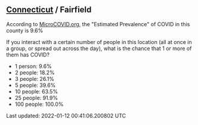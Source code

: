 
## [Connecticut](/united-states/connecticut) / Fairfield

According to [MicroCOVID.org](http://microcovid.org),
the "Estimated Prevalence" of COVID in this county is 9.6%

If you interact with a certain number of people in this location
(all at once in a group, or spread out across the day), what is the chance that
1 or more of them has COVID?

- 1 person: 9.6%
- 2 people: 18.2%
- 3 people: 26.1%
- 5 people: 39.6%
- 10 people: 63.5%
- 25 people: 91.9%
- 100 people: 100.0%

Last updated: 2022-01-12 00:41:06.200802 UTC
